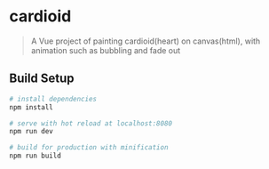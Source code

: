 # cardioid

> A Vue project of painting cardioid(heart) on canvas(html), with animation such as bubbling and fade out

## Build Setup

``` bash
# install dependencies
npm install

# serve with hot reload at localhost:8080
npm run dev

# build for production with minification
npm run build

```

